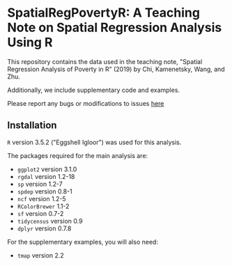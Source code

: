 # SpatialRegPovertyR: A Teaching Note on Spatial Regression Analysis Using R


This repository contains the data used in the teaching note, "Spatial
Regression Analysis of Poverty in R" (2019) by Chi, Kamenetsky, Wang, and Zhu. 

Additionally, we include supplementary code and examples.

Please report any bugs or modifications to issues
[here](https://github.com/mkamenet3/SpatialRegPovertyR/issues)

## Installation

```R``` version 3.5.2 ("Eggshell Igloor") was used for this analysis.

The packages required for the main analysis are:

- ```ggplot2``` version 3.1.0
- ```rgdal``` version 1.2-18
- ```sp``` version 1.2-7
- ```spdep``` version 0.8-1 
- ```ncf``` version 1.2-5
- ```RColorBrewer``` 1.1-2
- ```sf``` version 0.7-2
- ```tidycensus``` version 0.9
- ```dplyr``` version 0.7.8


For the supplementary examples, you will also need:

- ```tmap``` version 2.2




